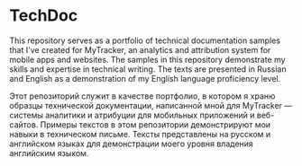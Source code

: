 # TechDoc
This repository serves as a portfolio of technical documentation samples that I've created for MyTracker, an analytics and attribution system for mobile apps and websites. The samples in this repository demonstrate my skills and expertise in technical writing. The texts are presented in Russian and English as a demonstration of my English language proficiency level.

Этот репозиторий служит в качестве портфолио, в котором я храню образцы технической документации, написанной мной для MyTracker — системы аналитики и атрибуции для мобильных приложений и веб-сайтов. Примеры текстов в этом репозитории демонстрируют мои навыки в техническом письме. Тексты представлены на русском и английском языках для демонстрации моего уровня владения английским языком. 
